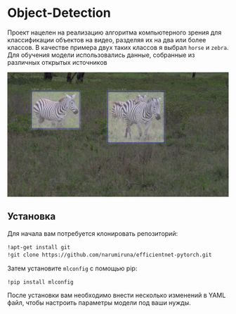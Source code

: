 # Object-Detection

Проект нацелен на реализацию алгоритма компьютерного зрения для классификации объектов на видео, разделяя их на два или более классов. В качестве примера двух таких классов я выбрал `horse` и `zebra`. Для обучения модели использовались данные, собранные из различных открытых источников

![Пример изображения](screenshot.png)

## Установка

Для начала вам потребуется клонировать репозиторий:

```bash
!apt-get install git
!git clone https://github.com/narumiruna/efficientnet-pytorch.git
```

Затем установите `mlconfig` с помощью pip: 
```bash 
!pip install mlconfig
```

После установки вам необходимо внести несколько изменений в YAML файл, чтобы настроить параметры модели под ваши нужды.


